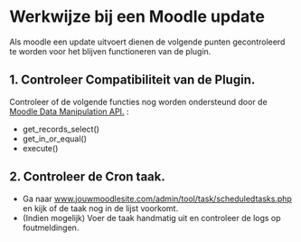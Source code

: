 # Werkwijze bij een Moodle update
Als moodle een update uitvoert dienen de volgende punten gecontroleerd te worden voor het blijven functioneren van de plugin.

## 1.  Controleer Compatibiliteit van de Plugin.
Controleer of de volgende functies nog worden ondersteund door de [Moodle Data Manipulation API.](https://moodledev.io/docs/4.4/apis/core/dml)   :
- get_records_select()
- get_in_or_equal()
- execute()

## 2. Controleer de Cron taak.
- Ga naar www.jouwmoodlesite.com/admin/tool/task/scheduledtasks.php en kijk of de taak nog in de lijst voorkomt.
- (Indien mogelijk) Voer de taak handmatig uit en controleer de logs op foutmeldingen.
